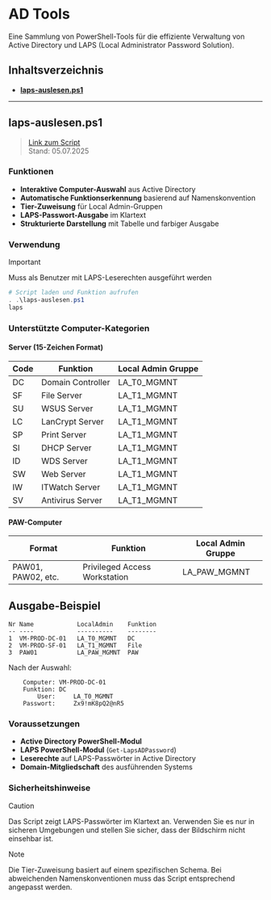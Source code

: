 # AD Tools

Eine Sammlung von PowerShell-Tools für die effiziente Verwaltung von Active Directory und LAPS (Local Administrator Password Solution).

## Inhaltsverzeichnis

- **[laps-auslesen.ps1](#laps-auslesenps1)**

---

## laps-auslesen.ps1
> [Link zum Script](laps-auslesen.ps1)\
> Stand: 05.07.2025

### Funktionen
- **Interaktive Computer-Auswahl** aus Active Directory
- **Automatische Funktionserkennung** basierend auf Namenskonvention
- **Tier-Zuweisung** für Local Admin-Gruppen
- **LAPS-Passwort-Ausgabe** im Klartext
- **Strukturierte Darstellung** mit Tabelle und farbiger Ausgabe

### Verwendung

> [!IMPORTANT]  
> Muss als Benutzer mit LAPS-Leserechten ausgeführt werden

```powershell
# Script laden und Funktion aufrufen
. .\laps-auslesen.ps1
laps
```

### Unterstützte Computer-Kategorien

#### Server (15-Zeichen Format)
| Code | Funktion | Local Admin Gruppe |
|------|----------|-------------------|
| DC | Domain Controller | LA_T0_MGMNT |
| SF | File Server | LA_T1_MGMNT |
| SU | WSUS Server | LA_T1_MGMNT |
| LC | LanCrypt Server | LA_T1_MGMNT |
| SP | Print Server | LA_T1_MGMNT |
| SI | DHCP Server | LA_T1_MGMNT |
| ID | WDS Server | LA_T1_MGMNT |
| SW | Web Server | LA_T1_MGMNT |
| IW | ITWatch Server | LA_T1_MGMNT |
| SV | Antivirus Server | LA_T1_MGMNT |

#### PAW-Computer
| Format | Funktion | Local Admin Gruppe |
|--------|----------|-------------------|
| PAW01, PAW02, etc. | Privileged Access Workstation | LA_PAW_MGMNT |

## Ausgabe-Beispiel

```
Nr Name            LocalAdmin    Funktion
-- ----            ----------    --------
1  VM-PROD-DC-01   LA_T0_MGMNT   DC
2  VM-PROD-SF-01   LA_T1_MGMNT   File
3  PAW01           LA_PAW_MGMNT  PAW
```

Nach der Auswahl:
```
    Computer: VM-PROD-DC-01
    Funktion: DC
        User:     LA_T0_MGMNT    
    Passwort:     Zx9!mK8pQ2@nR5    
```

### Voraussetzungen
- **Active Directory PowerShell-Modul**
- **LAPS PowerShell-Modul** (`Get-LapsADPassword`)
- **Leserechte** auf LAPS-Passwörter in Active Directory
- **Domain-Mitgliedschaft** des ausführenden Systems

### Sicherheitshinweise

> [!CAUTION]
> Das Script zeigt LAPS-Passwörter im Klartext an. Verwenden Sie es nur in sicheren Umgebungen und stellen Sie sicher, dass der Bildschirm nicht einsehbar ist.

> [!NOTE]
> Die Tier-Zuweisung basiert auf einem spezifischen Schema. Bei abweichenden Namenskonventionen muss das Script entsprechend angepasst werden.